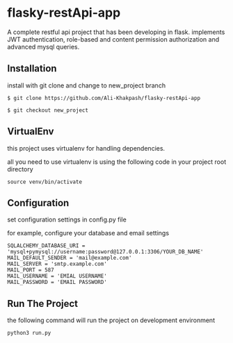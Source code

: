 # flasky-restApi-app
A complete restful api project that has been developing in flask. implements JWT authentication, role-based and content permission authorization and advanced mysql queries.

## Installation
install with git clone and change to new_project branch


	$ git clone https://github.com/Ali-Khakpash/flasky-restApi-app

 	$ git checkout new_project
  
 ## VirtualEnv
 this project uses virtualenv for handling dependencies.
 
 all you need to use virtualenv is using the following code in your project root directory
 ```
 source venv/bin/activate
 ```
 
  
  ## Configuration
  set configuration settings in config.py file
  
 for example, configure your database and email settings
 
```
SQLALCHEMY_DATABASE_URI = 'mysql+pymysql://username:password@127.0.0.1:3306/YOUR_DB_NAME'
MAIL_DEFAULT_SENDER = 'mail@example.com'
MAIL_SERVER = 'smtp.example.com'
MAIL_PORT = 587
MAIL_USERNAME = 'EMIAL USERNAME'
MAIL_PASSWORD = 'EMAIL PASSWORD'
```

## Run The Project

the following command will run the project on development environment

```
python3 run.py
```


